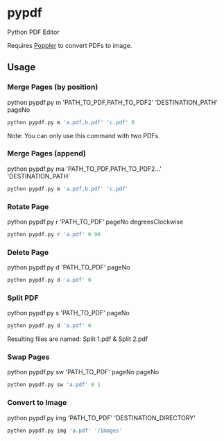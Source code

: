 # pypdf
Python PDF Editor

Requires [Poppler](https://anaconda.org/conda-forge/poppler/files) to convert PDFs to image.

## Usage

### Merge Pages (by position)
python pypdf.py m 'PATH_TO_PDF,PATH_TO_PDF2' 'DESTINATION_PATH' pageNo


```python
python pypdf.py m 'a.pdf,b.pdf' 'c.pdf' 0
```
Note: You can only use this command with two PDFs.

### Merge Pages (append)
python pypdf.py ma 'PATH_TO_PDF,PATH_TO_PDF2...' 'DESTINATION_PATH'


```python
python pypdf.py m 'a.pdf,b.pdf' 'c.pdf'
```

### Rotate Page
python pypdf.py r 'PATH_TO_PDF' pageNo degreesClockwise


```python
python pypdf.py r 'a.pdf' 0 90
```

### Delete Page
python pypdf.py d 'PATH_TO_PDF' pageNo


```python
python pypdf.py d 'a.pdf' 0
```

### Split PDF
python pypdf.py s 'PATH_TO_PDF' pageNo


```python
python pypdf.py d 'a.pdf' 0
```
Resulting files are named: Split 1.pdf & Split 2.pdf

### Swap Pages
python pypdf.py sw 'PATH_TO_PDF' pageNo pageNo


```python
python pypdf.py sw 'a.pdf' 0 1
```

### Convert to Image
python pypdf.py img 'PATH_TO_PDF' 'DESTINATION_DIRECTORY'


```python
python pypdf.py img 'a.pdf' '/Images'
```
